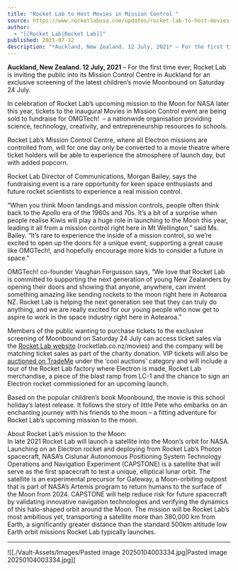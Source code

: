 ```yaml
---
title: "Rocket Lab to Host Movies in Mission Control "
source: https://www.rocketlabusa.com/updates/rocket-lab-to-host-movies-in-mission-control/
author:
  - "[[Rocket Lab|Rocket Lab]]"
published: 2021-07-12
description: "*Auckland, New Zealand. 12 July, 2021* – For the first time ever, Rocket Lab is inviting the public into its Mission Control Centre in Auckland for an exclusive screening of the latest children’s movie Moonbound on Saturday 24 July."
---
```

**Auckland, New Zealand. 12 July, 2021** – For the first time ever, Rocket Lab is inviting the public into its Mission Control Centre in Auckland for an exclusive screening of the latest children’s movie Moonbound on Saturday 24 July.

In celebration of Rocket Lab’s upcoming mission to the Moon for NASA later this year, tickets to the inaugural Movies in Mission Control event are being sold to fundraise for OMGTech!  – a nationwide organisation providing science, technology, creativity, and entrepreneurship resources to schools.

Rocket Lab’s Mission Control Centre, where all Electron missions are controlled from, will for one day only be converted to a movie theatre where ticket holders will be able to experience the atmosphere of launch day, but with added popcorn.

Rocket Lab Director of Communications, Morgan Bailey, says the fundraising event is a rare opportunity for keen space enthusiasts and future rocket scientists to experience a real mission control.

“When you think Moon landings and mission controls, people often think back to the Apollo era of the 1960s and 70s. It’s a bit of a surprise when people realise Kiwis will play a huge role in launching to the Moon this year, leading it all from a mission control right here in Mt Wellington,” said Ms. Bailey. “It’s rare to experience the inside of a mission control, so we’re excited to open up the doors for a unique event, supporting a great cause like OMGTech!, and hopefully encourage more kids to consider a future in space.”

OMGTech! co-founder Vaughan Fergusson says, “We love that Rocket Lab is committed to supporting the next generation of young New Zealanders by opening their doors and showing that anyone, anywhere, can invent something amazing like sending rockets to the moon right here in Aotearoa NZ. Rocket Lab is helping the next generation see that they can truly do anything, and we are really excited for our young people who now get to aspire to work in the space industry right here in Aotearoa.”

Members of the public wanting to purchase tickets to the exclusive screening of Moonbound on Saturday 24 July can access ticket sales via the [Rocket Lab website](http://rocketlab.co.nz/movies) (rocketlab.co.nz/movies) and the company will be matching ticket sales as part of the charity donation. VIP tickets will also be [auctioned on TradeMe](https://usg02.safelinks.protection.office365.us/?url=https%3A%2F%2Fwww.trademe.co.nz%2Fmembers%2Flistings.aspx%3Fmember%3D4819010%26bof%3DpxW5Bd81&data=04%7C01%7Cm.simpson%40rocketlab.co.nz%7C6a808fee2f3c4a0821e408d944b61d95%7Cb857957ba6594cf0afeef9ddfa77513f%7C0%7C0%7C637616371264496287%7CUnknown%7CTWFpbGZsb3d8eyJWIjoiMC4wLjAwMDAiLCJQIjoiV2luMzIiLCJBTiI6Ik1haWwiLCJXVCI6Mn0%3D%7C1000&sdata=0fsv1xcHHShfzY6amiXVeDJ5lEqChOd7R9Jyo4a4oXM%3D&reserved=0) under the ‘cool auctions’ category and will include a tour of the Rocket Lab factory where Electron is made, Rocket Lab merchandise, a piece of the blast ramp from LC-1 and the chance to sign an Electron rocket commissioned for an upcoming launch.

Based on the popular children’s book Moonbound, the movie is this school holiday’s latest release. It follows the story of little Pete who embarks on an enchanting journey with his friends to the moon – a fitting adventure for Rocket Lab’s upcoming mission to the moon. 

About Rocket Lab’s mission to the Moon:  
In late 2021 Rocket Lab will launch a satellite into the Moon’s orbit for NASA. Launching on an Electron rocket and deploying from Rocket Lab’s Photon spacecraft, NASA’s Cislunar Autonomous Positioning System Technology Operations and Navigation Experiment (CAPSTONE) is a satellite that will serve as the first spacecraft to test a unique, elliptical lunar orbit. The satellite is an experimental precursor for Gateway, a Moon-orbiting outpost that is part of NASA’s Artemis program to return humans to the surface of the Moon from 2024. CAPSTONE will help reduce risk for future spacecraft by validating innovative navigation technologies and verifying the dynamics of this halo-shaped orbit around the Moon. The mission will be Rocket Lab’s most ambitious yet, transporting a satellite more than 380,000 km from Earth, a significantly greater distance than the standard 500km altitude low Earth orbit missions Rocket Lab typically launches. 

---

![[./Vault-Assets/Images/Pasted image 20250104003334.jpg|Pasted image 20250104003334.jpg]]